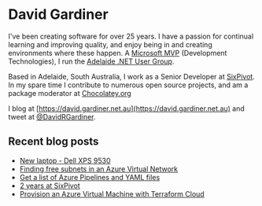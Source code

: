 # David Gardiner

I've been creating software for over 25 years. I have a passion for continual learning and improving quality, and enjoy being in and creating environments where these happen. A [Microsoft MVP](https://mvp.microsoft.com/en-us/PublicProfile/5001655) (Development Technologies), I run the [Adelaide .NET User Group](https://www.adnug.net).

Based in Adelaide, South Australia, I work as a Senior Developer at [SixPivot](https://www.sixpivot.com.au). In my spare time I contribute to numerous open source projects, and am a package moderator at [Chocolatey.org](https://chocolatey.org)

I blog at [https://david.gardiner.net.au](https://david.gardiner.net.au) and tweet at [@DavidRGardiner](https://twitter.com/DavidRGardiner).

## Recent blog posts

<!--START_SECTION:posts-->
* [New laptop - Dell XPS 9530](https:&#x2F;&#x2F;david.gardiner.net.au&#x2F;2023&#x2F;04&#x2F;new-laptop.html)
* [Finding free subnets in an Azure Virtual Network](https:&#x2F;&#x2F;david.gardiner.net.au&#x2F;2023&#x2F;04&#x2F;find-freesubnets.html)
* [Get a list of Azure Pipelines and YAML files](https:&#x2F;&#x2F;david.gardiner.net.au&#x2F;2023&#x2F;02&#x2F;list-azure-pipelines-and-yaml.html)
* [2 years at SixPivot](https:&#x2F;&#x2F;david.gardiner.net.au&#x2F;2023&#x2F;02&#x2F;two-years-sixpivot.html)
* [Provision an Azure Virtual Machine with Terraform Cloud](https:&#x2F;&#x2F;david.gardiner.net.au&#x2F;2023&#x2F;01&#x2F;azure-vm-terraform.html)
<!--END_SECTION:posts-->
